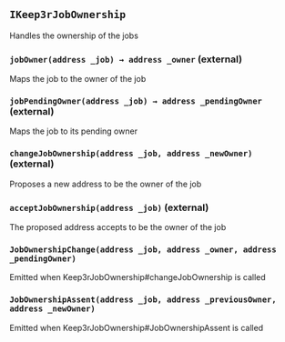 ## `IKeep3rJobOwnership`

Handles the ownership of the jobs




### `jobOwner(address _job) → address _owner` (external)

Maps the job to the owner of the job




### `jobPendingOwner(address _job) → address _pendingOwner` (external)

Maps the job to its pending owner




### `changeJobOwnership(address _job, address _newOwner)` (external)

Proposes a new address to be the owner of the job




### `acceptJobOwnership(address _job)` (external)

The proposed address accepts to be the owner of the job





### `JobOwnershipChange(address _job, address _owner, address _pendingOwner)`

Emitted when Keep3rJobOwnership#changeJobOwnership is called




### `JobOwnershipAssent(address _job, address _previousOwner, address _newOwner)`

Emitted when Keep3rJobOwnership#JobOwnershipAssent is called






